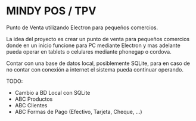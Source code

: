 # MINDY POS / TPV

Punto de Venta utilizando Electron para pequeños comercios.

La idea del proyecto es crear un punto de venta para pequeños comercios
donde en un inicio funcione para PC mediante Electron y mas adelante pueda
operar en tablets o celulares mediante phonegap o cordova.

Contar con una base de datos local, posiblemente SQLite, para en caso de no
contar con conexión a internet el sistema pueda continuar operando.

TODO:

- Cambio a BD Local con SQLite
- ABC Productos
- ABC Clientes
- ABC Formas de Pago (Efectivo, Tarjeta, Cheque, ...)
